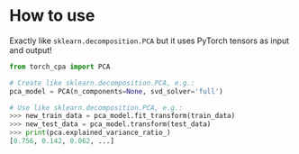 # How to use

Exactly like `sklearn.decomposition.PCA` but it uses PyTorch tensors as input and output!

```python
from torch_cpa import PCA

# Create like sklearn.decomposition.PCA, e.g.:
pca_model = PCA(n_components=None, svd_solver='full')

# Use like sklearn.decomposition.PCA, e.g.:
>>> new_train_data = pca_model.fit_transform(train_data)
>>> new_test_data = pca_model.transform(test_data)
>>> print(pca.explained_variance_ratio_)
[0.756, 0.142, 0.062, ...]
```
